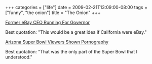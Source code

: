 +++
categories = ["life"]
date = 2009-02-21T13:09:00-08:00
tags = ["funny", "the onion"]
title = "The Onion"
+++

[Former eBay CEO Running For Governor](https://www.theonion.com/content/amvo/former_ebay_ceo_running_for)

Best quotation: "This would be a great idea if California were eBay."

[Arizona Super Bowl Viewers Shown Pornography](https://www.theonion.com/content/amvo/arizona_super_bowl_viewers_shown)

Best quotation: "That was the only part of the Super Bowl that I understood."

